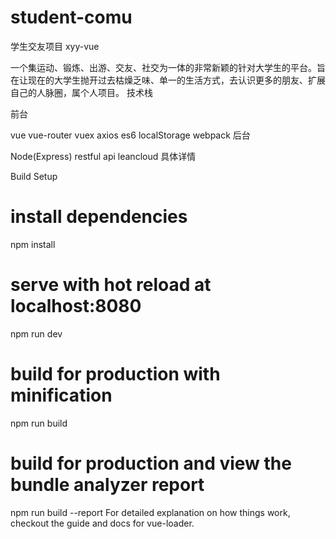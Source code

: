 # student-comu
学生交友项目
xyy-vue

一个集运动、锻炼、出游、交友、社交为一体的非常新颖的针对大学生的平台。旨在让现在的大学生抛开过去枯燥乏味、单一的生活方式，去认识更多的朋友、扩展自己的人脉圈，属个人项目。
技术栈

前台

vue
vue-router
vuex
axios
es6
localStorage
webpack
后台

Node(Express)
restful api
leancloud
具体详情

Build Setup

# install dependencies
npm install

# serve with hot reload at localhost:8080
npm run dev

# build for production with minification
npm run build

# build for production and view the bundle analyzer report
npm run build --report
For detailed explanation on how things work, checkout the guide and docs for vue-loader.
